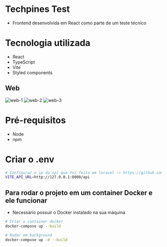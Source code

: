 # Techpines Test
- Frontend desenvolvida em React como parte de um teste técnico

# Tecnologia utilizada
- React
- TypeScript
- Vite
- Styled components

## Web
![web-1]()
![web-2]()
![web-3]()

##

# Pré-requisitos
- Node
- npm

# Criar o .env

```bash
# Configurar o ip da api que foi feita em laravel -> https://github.com/alexsanderkafka/test-techpines-api
VITE_API_URL=http://127.0.0.1:8000/api

```

## Para rodar o projeto em um container Docker e ele funcionar
- Necessário possuir o Docker instalado na sua máquina

```bash
# Criar o container docker
docker-compose up --build

# Rodar em background
docker-compose up -d --build
```

  
